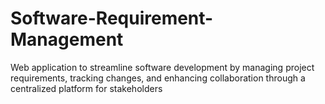 # Software-Requirement-Management
 Web application to streamline software development by managing project requirements, tracking changes, and enhancing collaboration through a centralized platform for stakeholders
